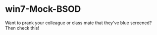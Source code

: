 # win7-Mock-BSOD
Want to prank your colleague or class mate that they've blue screened? Then check this!
